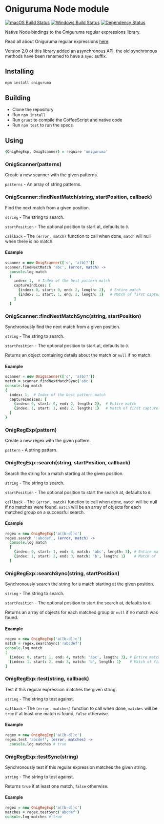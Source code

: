 # Oniguruma Node module
[![macOS Build Status](https://travis-ci.org/atom/node-oniguruma.svg?branch=master)](https://travis-ci.org/atom/node-oniguruma)
[![Windows Build Status](https://ci.appveyor.com/api/projects/status/s9twhi451ef2butr/branch/master?svg=true)](https://ci.appveyor.com/project/Atom/node-oniguruma/branch/master)
[![Dependency Status](https://david-dm.org/atom/node-oniguruma.svg)](https://david-dm.org/atom/node-oniguruma)

Native Node bindings to the Oniguruma regular expressions library.

Read all about Oniguruma regular expressions [here](http://oniguruma.rubyforge.org/oniguruma/files/Syntax_txt.html).

Version 2.0 of this library added an asynchronous API, the old synchronous
methods have been renamed to have a `Sync` suffix.

## Installing

```sh
npm install oniguruma
```

## Building
  * Clone the repository
  * Run `npm install`
  * Run `grunt` to compile the CoffeeScript and native code
  * Run `npm test` to run the specs

## Using

```coffeescript
{OnigRegExp, OnigScanner} = require 'oniguruma'
```

### OnigScanner(patterns)

Create a new scanner with the given patterns.

`patterns` - An array of string patterns.

### OnigScanner::findNextMatch(string, startPosition, callback)

Find the next match from a given position.

`string` - The string to search.

`startPosition` - The optional position to start at, defaults to `0`.

`callback` - The `(error, match)` function to call when done, `match` will
null when there is no match.

#### Example

```coffeescript
scanner = new OnigScanner(['c', 'a(b)?'])
scanner.findNextMatch 'abc', (error, match) ->
  console.log match
  {
    index: 1,  # Index of the best pattern match
    captureIndices: [
      {index: 0, start: 0, end: 2, length: 2},  # Entire match
      {index: 1, start: 1, end: 2, length: 1}   # Match of first capture group
    ]
  }
```

### OnigScanner::findNextMatchSync(string, startPosition)

Synchronously find the next match from a given position.

`string` - The string to search.

`startPosition` - The optional position to start at, defaults to `0`.

Returns an object containing details about the match or `null` if no match.

#### Example

```coffeescript
scanner = new OnigScanner(['c', 'a(b)?'])
match = scanner.findNextMatchSync('abc')
console.log match
{
  index: 1,  # Index of the best pattern match
  captureIndices: [
    {index: 0, start: 0, end: 2, length: 2},  # Entire match
    {index: 1, start: 1, end: 2, length: 1}   # Match of first capture group
  ]
}
```

### OnigRegExp(pattern)

Create a new regex with the given pattern.

`pattern` - A string pattern.

### OnigRegExp::search(string, startPosition, callback)

Search the string for a match starting at the given position.

`string` - The string to search.

`startPosition` - The optional position to start the search at, defaults to `0`.

`callback` - The `(error, match)` function to call when done, `match` will be
null if no matches were found. `match` will be an array of objects for each
matched group on a successful search.

#### Example

```coffeescript
regex = new OnigRegExp('a([b-d])c')
regex.search '!abcdef', (error, match) ->
  console.log match
  [
    {index: 0, start: 1, end: 4, match: 'abc', length: 3}, # Entire match
    {index: 1, start: 2, end: 3, match: 'b', length: 1}    # Match of first capture group
  ]
```

### OnigRegExp::searchSync(string, startPosition)

Synchronously search the string for a match starting at the given position.

`string` - The string to search.

`startPosition` - The optional position to start the search at, defaults to `0`.

Returns an array of objects for each matched group or `null` if no match was
found.

#### Example

```coffeescript
regex = new OnigRegExp('a([b-d])c')
match = regex.searchSync('!abcdef')
console.log match
[
  {index: 0, start: 1, end: 4, match: 'abc', length: 3}, # Entire match
  {index: 1, start: 2, end: 3, match: 'b', length: 1}    # Match of first capture group
]
```

### OnigRegExp::test(string, callback)

Test if this regular expression matches the given string.

`string` - The string to test against.

`callback` - The `(error, matches)` function to call when done, `matches` will
be `true` if at least one match is found, `false` otherwise.

#### Example

```coffeescript
regex = new OnigRegExp('a([b-d])c')
regex.test 'abcdef', (error, matches) ->
  console.log matches # true
```

### OnigRegExp::testSync(string)

Synchronously test if this regular expression matches the given string.

`string` - The string to test against.

Returns `true` if at least one match, `false` otherwise.

#### Example

```coffeescript
regex = new OnigRegExp('a([b-d])c')
matches = regex.testSync('abcdef')
console.log matches # true
```
